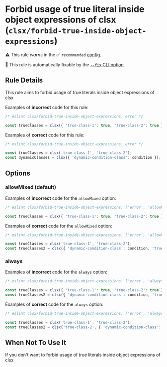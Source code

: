 # Forbid usage of true literal inside object expressions of clsx (`clsx/forbid-true-inside-object-expressions`)

⚠️ This rule _warns_ in the ✅ `recommended` [config](https://github.com/temoncher/eslint-plugin-clsx#presets).

🔧 This rule is automatically fixable by the [`--fix` CLI option](https://eslint.org/docs/latest/user-guide/command-line-interface#--fix).

<!-- end auto-generated rule header -->

## Rule Details

This rule aims to forbid usage of true literals inside object expressions of clsx

Examples of **incorrect** code for this rule:

```js
/* eslint clsx/forbid-true-inside-object-expressions: error */

const trueClasses = clsx({ 'true-class-1': true, 'true-class-2': true });
```

Examples of **correct** code for this rule:

```js
/* eslint clsx/forbid-true-inside-object-expressions: error */

const trueClasses = clsx('true-class-1', 'true-class-2');
const dynamicClasses = clsx({ 'dynamic-condition-class': condition });
```

## Options

### allowMixed (default)

Examples of **incorrect** code for the `allowMixed` option:

```js
/* eslint clsx/forbid-true-inside-object-expressions: ['error', 'allowMixed'] */

const trueClasses = clsx({ 'true-class-1': true, 'true-class-2': true });
```

Examples of **correct** code for the `allowMixed` option:

```js
/* eslint clsx/forbid-true-inside-object-expressions: ['error', 'allowMixed'] */

const trueClasses = clsx('true-class-1', 'true-class-2');
const trueClasses2 = clsx({ 'dynamic-condition-class': condition, 'true-class-2': true });
```

### always

Examples of **incorrect** code for the `always` option:

```js
/* eslint clsx/forbid-true-inside-object-expressions: ['error', 'always'] */

const trueClasses = clsx({ 'true-class-1': true, 'true-class-2': true });
const trueClasses2 = clsx({ 'dynamic-condition-class': condition, 'true-class-2': true });
```

Examples of **correct** code for the `always` option:

```js
/* eslint clsx/forbid-true-inside-object-expressions: ['error', 'always'] */

const trueClasses = clsx('true-class-1', 'true-class-2');
const trueClasses2 = clsx('true-class-2', { 'dynamic-condition-class': condition });
```

## When Not To Use It

If you don't want to forbid usage of true literals inside object expressions of clsx
